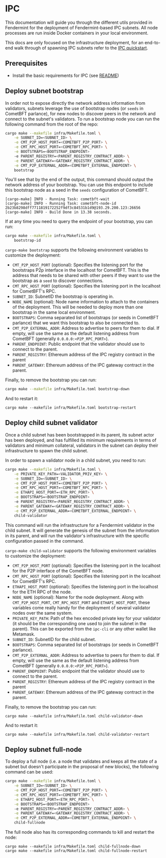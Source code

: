 # IPC

This documentation will guide you through the different utils provided in Fendermint for the deployment of Fendermint-based IPC subnets. All node processes are run inside Docker containers in your local environment.

This docs are only focused on the infrastructure deployment, for an end-to-end walk through of spawning IPC subnets refer to the [IPC quickstart](https://github.com/consensus-shipyard/ipc/blob/main/docs/quickstart-calibration.md).

## Prerequisites

* Install the basic requirements for IPC (see [README](../../README.md#Prerequisites))

## Deploy subnet bootstrap

In order not to expose directly the network address information from validators, subnets leverage the use of bootstrap nodes (or `seeds` in CometBFT parlance), for new nodes to discover peers in the network and connect to the subnet's validators. To run a bootstrap node you can run the following command from the root of the repo:

```bash
cargo make --makefile infra/Makefile.toml \
    -e SUBNET_ID=<SUBNET_ID> \
    -e CMT_P2P_HOST_PORT=<COMETBFT_P2P_PORT> \
    -e CMT_RPC_HOST_PORT=<COMETBFT_RPC_PORT> \
    -e BOOTSTRAPS=<BOOTSTRAP_ENDPOINT>
    -e PARENT_REGISTRY=<PARENT_REGISTRY_CONTRACT_ADDR> \
    -e PARENT_GATEWAY=<GATEWAY_REGISTRY_CONTRACT_ADDR> \
    -e CMT_P2P_EXTERNAL_ADDR=<COMETBFT_EXTERNAL_ENDPOINT> \
    bootstrap
```

You'll see that by the end of the output, this command should output the network address of your bootstrap. You can use this endpoint to include this bootstrap node as a seed in the `seeds` configuration of CometBFT.

```console
[cargo-make] INFO - Running Task: cometbft-wait
[cargo-make] INFO - Running Task: cometbft-node-id
2b23b8298dff7711819172252f9df3c84531b1d9@193.29.200.123:26656
[cargo-make] INFO - Build Done in 13.38 seconds.
```

If at any time you need to query the endpoint of your bootstrap, you can run:

```bash
cargo make --makefile infra/Makefile.toml \
    bootstrap-id
```

`cargo-make bootstrap` supports the following environment variables to customize the deployment:
* `CMT_P2P_HOST_PORT` (optional): Specifies the listening port for the bootstraps P2p interface in the localhost for CometBFT. This is the address that needs to be shared with other peers if they want to use the bootstrap as a `seed` to discover connections.
* `CMT_RPC_HOST_PORT` (optional): Specifies the listening port in the localhost for CometBFT's RPC.
* `SUBNET_ID`: SubnetID the bootstrap is operating in.
* `NODE_NAME` (optional): Node name information to attach to the containers of the deployment. This will be needed to deploy more than one bootstrap in the same local environment.
* `BOOTSTRAPS`: Comma separated list of bootstraps (or seeds in CometBFT parlance) that we want this bootstrap to also be connected to.
* `CMT_P2P_EXTERNAL_ADDR`: Address to advertise to peers for them to dial. If empty, will use the same as the default listening address from CometBFT (generally `0.0.0.0:<P2P_RPC_PORT>`).
* `PARENT_ENDPOINT`: Public endpoint that the validator should use to connect to the parent.
* `PARENT_REGISTRY`: Ethereum address of the IPC registry contract in the parent
* `PARENT_GATEWAY`: Ethereum address of the IPC gateway contract in the parent.

Finally, to remove the bootstrap you can run:

```bash
cargo make --makefile infra/Makefile.toml bootstrap-down
```

And to restart it:

```
cargo make --makefile infra/Makefile.toml bootstrap-restart
```

## Deploy child subnet validator

Once a child subnet has been bootstrapped in its parent, its subnet actor has been deployed, and has fulfilled its minimum requirements in terms of validators and minimum collateral, validators in the subnet can deploy their infrastructure to spawn the child subnet.

In order to spawn a validator node in a child subnet, you need to run:

```bash
cargo make --makefile infra/Makefile.toml \
    -e PRIVATE_KEY_PATH=<VALIDATOR_PRIV_KEY> \
    -e SUBNET_ID=<SUBNET_ID> \
    -e CMT_P2P_HOST_PORT=<COMETBFT_P2P_PORT> \
    -e CMT_RPC_HOST_PORT=<COMETBFT_RPC_PORT> \
    -e ETHAPI_HOST_PORT=<ETH_RPC_PORT> \
    -e BOOTSTRAPS=<BOOTSTRAP_ENDPOINT>
    -e PARENT_REGISTRY=<PARENT_REGISTRY_CONTRACT_ADDR> \
    -e PARENT_GATEWAY=<GATEWAY_REGISTRY_CONTRACT_ADDR> \
    -e CMT_P2P_EXTERNAL_ADDR=<COMETBFT_EXTERNAL_ENDPOINT> \
    child-validator
```

This command will run the infrastructure for a Fendermint validator in the child subnet. It will generate the genesis of the subnet from the information in its parent, and will run the validator's infrastructure with the specific configuration passed in the command.

`cargo-make child-validator` supports the following environment variables to customize the deployment:
* `CMT_P2P_HOST_PORT` (optional): Specifies the listening port in the localhost for the P2P interface of the CometBFT node.
* `CMT_RPC_HOST_PORT` (optional): Specifies the listening port in the localhost for CometBFT's RPC.
* `ETHAPI_HOST_PORT` (optional): Specifies the listening port in the localhost for the ETH RPC of the node.
* `NODE_NAME` (optional): Name for the node deployment. Along with `CMT_P2P_HOST_PORT`, `CMT_RPC_HOST_PORT` and `ETHAPI_HOST_PORT`, these variables come really handy for the deployment of several validator nodes over the same system.
* `PRIVATE_KEY_PATH`: Path of the hex encoded private key for your validator (it should be the corresponding one used to join the subnet in the parent). This can be exported from the `ipc-cli` or any other wallet like Metamask.
* `SUBNET_ID`: SubnetID for the child subnet.
* `BOOTSTRAPS`: Comma separated list of bootstraps (or seeds in CometBFT parlance).
* `CMT_P2P_EXTERNAL_ADDR`: Address to advertise to peers for them to dial. If empty, will use the same as the default listening address from CometBFT (generally `0.0.0.0:<P2P_RPC_PORT>`).
* `PARENT_ENDPOINT`: Public endpoint that the validator should use to connect to the parent.
* `PARENT_REGISTRY`: Ethereum address of the IPC registry contract in the parent
* `PARENT_GATEWAY`: Ethereum address of the IPC gateway contract in the parent.

Finally, to remove the bootstrap you can run:

```
cargo make --makefile infra/Makefile.toml child-validator-down
```

And to restart it:

```
cargo make --makefile infra/Makefile.toml child-validator-restart
```

## Deploy subnet full-node

To deploy a full node (i.e. a node that validates and keeps all the state of a subnet but doesn't participate in the proposal of new blocks), the following command can be used:

```bash
cargo make --makefile infra/Makefile.toml \
    -e SUBNET_ID=<SUBNET_ID> \
    -e CMT_P2P_HOST_PORT=<COMETBFT_P2P_PORT> \
    -e CMT_RPC_HOST_PORT=<COMETBFT_RPC_PORT> \
    -e ETHAPI_HOST_PORT=<ETH_RPC_PORT> \
    -e BOOTSTRAPS=<BOOTSTRAP_ENDPOINT>
    -e PARENT_REGISTRY=<PARENT_REGISTRY_CONTRACT_ADDR> \
    -e PARENT_GATEWAY=<GATEWAY_REGISTRY_CONTRACT_ADDR> \
    -e CMT_P2P_EXTERNAL_ADDR=<COMETBFT_EXTERNAL_ENDPOINT> \
    child-fullnode
```

The full node also has its corresponding commands to kill and restart the node:

```
cargo make --makefile infra/Makefile.toml child-fullnode-down
cargo make --makefile infra/Makefile.toml child-fullnode-restart
```
